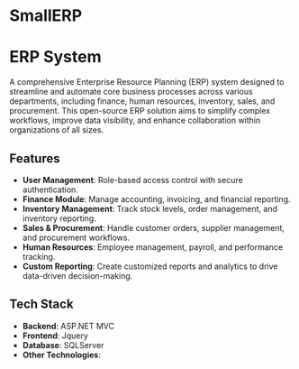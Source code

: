 # SmallERP
# ERP System

A comprehensive Enterprise Resource Planning (ERP) system designed to streamline and automate core business processes across various departments, including finance, human resources, inventory, sales, and procurement. This open-source ERP solution aims to simplify complex workflows, improve data visibility, and enhance collaboration within organizations of all sizes.

## Features
- **User Management**: Role-based access control with secure authentication.
- **Finance Module**: Manage accounting, invoicing, and financial reporting.
- **Inventory Management**: Track stock levels, order management, and inventory reporting.
- **Sales & Procurement**: Handle customer orders, supplier management, and procurement workflows.
- **Human Resources**: Employee management, payroll, and performance tracking.
- **Custom Reporting**: Create customized reports and analytics to drive data-driven decision-making.

## Tech Stack
- **Backend**: ASP.NET MVC
- **Frontend**: Jquery
- **Database**: SQLServer
- **Other Technologies**:
